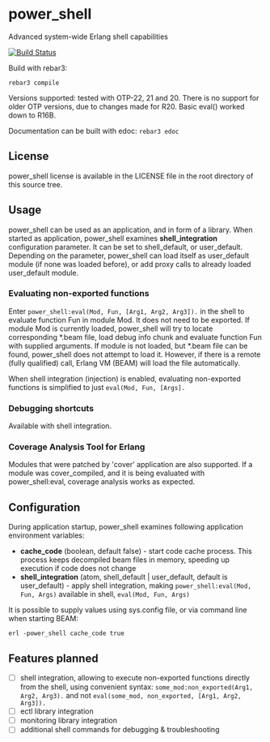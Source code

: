 power_shell
===========

Advanced system-wide Erlang shell capabilities

[![Build Status](https://travis-ci.com/WhatsApp/power_shell.svg?branch=master)](https://travis-ci.com/WhatsApp/power_shell)

Build with rebar3:

    rebar3 compile

Versions supported: tested with OTP-22, 21 and 20.
There is no support for older OTP versions, due to changes made for R20. 
Basic eval() worked down to R16B.

Documentation can be built with edoc: `rebar3 edoc`

License
-------
power_shell license is available in the LICENSE file in the root directory of this source tree.

Usage
--------------

power_shell can be used as an application, and in form of a library. When started as application, power_shell examines
**shell_integration** configuration parameter. It can be set to shell_default, or user_default. Depending on the
parameter, power_shell can load itself as user_default module (if none was loaded before), or add proxy calls to
already loaded user_default module.

### Evaluating non-exported functions
Enter `power_shell:eval(Mod, Fun, [Arg1, Arg2, Arg3]).` in the shell to evaluate function Fun in module Mod. It does 
not need to be exported. 
If module Mod is currently loaded, power_shell will try to locate corresponding *.beam file, load debug info chunk and 
evaluate function Fun with supplied arguments. 
If module is not loaded, but *.beam file can be found, power_shell does not attempt to load it. However, if there is a 
remote (fully qualified) call, Erlang VM (BEAM) will load the file automatically.

When shell integration (injection) is enabled, evaluating non-exported functions is simplified to just `eval(Mod, Fun, [Args].`

### Debugging shortcuts
Available with shell integration.

### Coverage Analysis Tool for Erlang
Modules that were patched by 'cover' application are also supported. If a module was cover_compiled, and it is being
evaluated with power_shell:eval, coverage analysis works as expected.

Configuration
-------------
During application startup, power_shell examines following application environment variables:
 
- **cache_code** (boolean, default false) - start code cache process. This process keeps decompiled beam files in 
memory, speeding up execution if code does not change
- **shell_integration** (atom, shell_default | user_default, default is user_default) - apply shell integration, 
making `power_shell:eval(Mod, Fun, Args)` available in shell, `eval(Mod, Fun, Args)` 

It is possible to supply values using sys.config file, or via command line when starting BEAM:

    erl -power_shell cache_code true

Features planned
----------------

- [ ] shell integration, allowing to execute non-exported functions directly from the shell, using convenient syntax: 
`some_mod:non_exported(Arg1, Arg2, Arg3).` and not `eval(some_mod, non_exported, [Arg1, Arg2, Arg3]).` 
- [ ] ectl library integration
- [ ] monitoring library integration
- [ ] additional shell commands for debugging & troubleshooting
